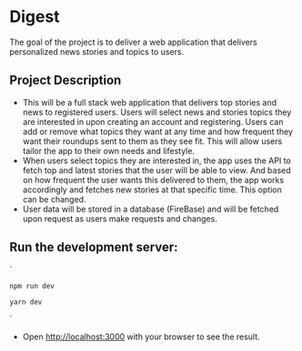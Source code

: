 # Digest

The goal of the project is to deliver a web application that delivers personalized news stories and topics to users.

## Project Description

- This will be a full stack web application that delivers top stories and news to registered users. Users will select news and stories topics they are interested in upon creating an account and registering. Users can add or remove what topics they want at any time and how frequent they want their roundups sent to them as they see fit. This will allow users tailor the app to their own needs and lifestyle. 
- When users select topics they are interested in, the app uses the API to fetch top and latest stories that the user will be able to view. And based on how frequent the user wants this delivered to them, the app works accordingly and fetches new stories at that specific time. This option can be changed.
- User data will be stored in a database (FireBase) and will be fetched upon request as users make requests and changes.


## Run the development server:
`
```bash
npm run dev
```
```
yarn dev
```
`

- Open [http://localhost:3000](http://localhost:3000) with your browser to see the result.
